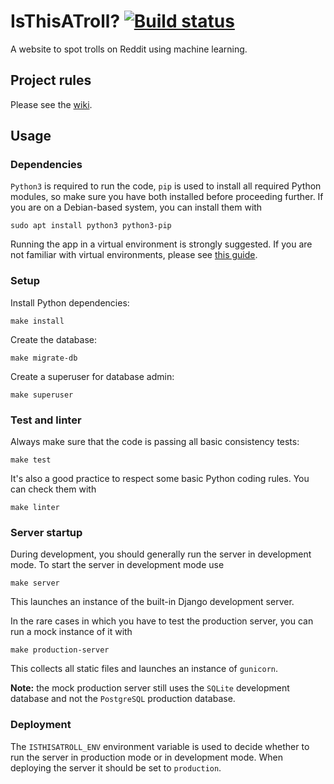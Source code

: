# IsThisATroll? [![Build status](https://github.com/70AdmiralString/isthisatroll_web/actions/workflows/django.yml/badge.svg?branch=master)](https://github.com/70AdmiralString/isthisatroll_web/actions/workflows/django.yml?branch=master)

A website to spot trolls on Reddit using machine learning.

## Project rules

Please see the [wiki](https://github.com/70AdmiralString/isthisatroll_web/wiki).

## Usage

### Dependencies

`Python3` is required to run the code, `pip` is used to install all required Python modules, so make sure you have both installed before proceeding further. If you are on a Debian-based system, you can install them with

    sudo apt install python3 python3-pip

Running the app in a virtual environment is strongly suggested. If you are not familiar with virtual environments, please see [this guide](https://docs.python.org/3/tutorial/venv.html).

### Setup

Install Python dependencies:

    make install

Create the database:

    make migrate-db

Create a superuser for database admin:

    make superuser

### Test and linter

Always make sure that the code is passing all basic consistency tests:

    make test

It's also a good practice to respect some basic Python coding rules. You can check them with

    make linter

### Server startup

During development, you should generally run the server in development mode. To start the server in development mode use

    make server

This launches an instance of the built-in Django development server.

In the rare cases in which you have to test the production server, you can run a mock instance of it with

    make production-server

This collects all static files and launches an instance of `gunicorn`.

**Note:** the mock production server still uses the `SQLite` development database and not the `PostgreSQL` production database.

### Deployment

The `ISTHISATROLL_ENV` environment variable is used to decide whether to run the server in production mode or in development mode. When deploying the server it should be set to `production`.
